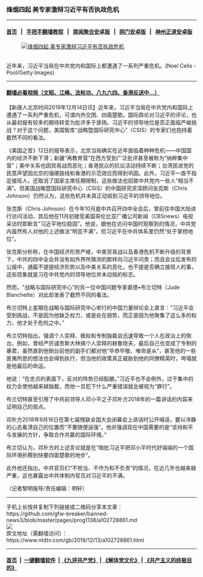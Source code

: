 ### 烽烟四起 美专家激辩习近平有否执政危机
------------------------

#### [首页](https://github.com/gfw-breaker/banned-news3/blob/master/README.md) &nbsp;&nbsp;|&nbsp;&nbsp; [手把手翻墙教程](https://github.com/gfw-breaker/guides/wiki) &nbsp;&nbsp;|&nbsp;&nbsp; [禁闻聚合安卓版](https://github.com/gfw-breaker/bn-android) &nbsp;&nbsp;|&nbsp;&nbsp; [网门安卓版](https://github.com/oGate2/oGate) &nbsp;&nbsp;|&nbsp;&nbsp; [神州正道安卓版](https://github.com/SzzdOgate/update) 



<div><div class="featured_image">
 <a href="https://i.ntdtv.com/assets/uploads/2019/12/GettyImages-1185990662.jpg" target="_blank">
  <figure>
   <img alt="烽烟四起 美专家激辩习近平有否执政危机" src="https://i.ntdtv.com/assets/uploads/2019/12/GettyImages-1185990662-800x450.jpg"/>
  </figure><br/>
 </a>
 <span class="caption">
  近年来，习近平当局在中共党内和国际上都遭遇了一系列严重危机。(Noel Celis - Pool/Getty Images)
 </span>
</div>
</div><hr/>

#### [翻墙必看视频（文昭、江峰、法轮功、八九六四、香港反送中...）](https://github.com/gfw-breaker/banned-news3/blob/master/pages/link3.md)

<div><div class="post_content" itemprop="articleBody">
 <p>
  【新唐人北京时间2019年12月14日讯】近年来，习近平当局在中共党内和国际上遭遇了一系列严重危机，可谓内外交困、四面楚歌。国际舆论对习近平的评论，也从最初报有较多的期待转变为批评多于褒扬。习近平的领导地位是否正面临严峻挑战？对于这个问题，美国智库“战略暨国际研究中心”（CSIS）的专家们也抱持着截然不同的看法。
 </p>
 <p>
  《美国之音》12日的报导表示，北京当局确实在近年面临着种种危机——中国国内的经济不断下滑；新疆“再教育营”在西方受到广泛批评甚至被称为“纳粹集中营”；美中关系也因贸易战而恶化；香港民众的抗议活动持续不断；台湾民进党的民意声望因北京的强硬路线和香港的示范效应而得到巩固。此外，习近平一直不指定接班人，还取消了国家主席任期限制，这些做法也招致中共党内一些人“相当不满”。但美国战略暨国际研究中心（CSIS）的中国研究资深顾问张克斯（Chris Johnson）仍然认为，这些危机并未真正动摇到习近平的领导地位。
 </p>
 <p>
  张克斯（Chris Johnson）在今年10月底中共召开四中全会后，曾前往中国大陆进行访问活动，其后他在11月初接受美国哥伦比亚广播公司新闻（CBSnews）电视采访时即断言“习近平地位稳固”。他说，据他在访问中国时观察到的情况，中共党内虽然有人对他的上述做法“明显不满”，但习近平在中共体系里仍然“处于掌控地位”。
 </p>
 <p>
  张克斯分析称，在中国经济形势严峻，中美贸易战以及香港危机不断升级的背景下，中共的四中全会并没有如外界所猜测的那样向习近平问责；而且会议后发布的公报中，通篇不提提经济形势以及中美关系的恶化，也不提是否确立接班人的事，这些现象就是习在中共党内的领导地位并未动摇的标志。
 </p>
 <p>
  然而，“战略与国际研究中心”的另一位中国问题专家裘德•布兰切特（Jude Blanchette）对此却发表了截然不同的看法。
 </p>
 <p>
  布兰切特上星期在战略与国际研究中心举行的中国力量辩论会上直言：“习近平会受到挑战，不是因为他缺乏权力，或是处在弱势，而正是因为他聚集了这么多的权力，他才处于危险之中。”
 </p>
 <p>
  布兰切特指出，强调个人崇拜、极权和专制独裁会迅速导致一个人在政治上的倒台。例如，曾经严厉谴责斯大林搞个人崇拜的赫鲁晓夫，最后自己也变成了专制的暴君，虽然直到他倒台前他的副手们都对他“毕恭毕敬、唯命是从”，甚至他的一些匪夷所思的想法也会得到执行，但当他的政策真正威胁到他的同僚精英时，垮塌就是他最后的命运。
 </p>
 <p>
  他说：“在忠贞的表面下，反对的阵势已经酝酿。”习近平也不会例外，过于集中的权力会使他越来越独裁，而他一旦犯下什么严重错误就会被视为“罪行”。
 </p>
 <p>
  布兰切特甚至引用了中共前领导人邓小平之子邓朴方2018年的一篇讲话的内容来证明自己的观点。
 </p>
 <p>
  邓朴方2018年9月16日在第七届残联全国大会闭幕会上讲话时公开喊话，要以冷静的心态看清自己的位置而“不要随便逞强”。他并强调现在中国需要的是“坚持和平与发展的方针，争取合作共赢的国际环境。”
 </p>
 <p>
  布兰切认为，邓朴方的上述言论就是在“暗批习近平把邓小平时代好端端的一个国际环境折腾到快要四面楚歌的地步”。
 </p>
 <p>
  此外他还指出，中共官员们“不担当、不作为和不负责”的情况，在近几年也越来越严重，这也暴露出中共体制内官员对习近平的不满。
 </p>
 <p>
  （记者黎明报导/责任编辑：明轩）
 </p>
 <div class="single_ad">
 </div>
</div>
</div>
<hr/>
手机上长按并复制下列链接或二维码分享本文章：<br/>
https://github.com/gfw-breaker/banned-news3/blob/master/pages/prog1138/a102728861.md <br/>
<a href='https://github.com/gfw-breaker/banned-news3/blob/master/pages/prog1138/a102728861.md'><img src='https://github.com/gfw-breaker/banned-news3/blob/master/pages/prog1138/a102728861.md.png'/></a> <br/>
原文地址（需翻墙访问）：https://www.ntdtv.com/gb/2019/12/13/a102728861.html


------------------------
#### [首页](https://github.com/gfw-breaker/banned-news3/blob/master/README.md) &nbsp;|&nbsp; [一键翻墙软件](https://github.com/gfw-breaker/nogfw/blob/master/README.md) &nbsp;| [《九评共产党》](https://github.com/gfw-breaker/9ping.md/blob/master/README.md#九评之一评共产党是什么) | [《解体党文化》](https://github.com/gfw-breaker/jtdwh.md/blob/master/README.md) | [《共产主义的终极目的》](https://github.com/gfw-breaker/gczydzjmd.md/blob/master/README.md)


<img src='http://gfw-breaker.win/banned-news3/pages/prog1138/a102728861.md' width='0px' height='0px'/>